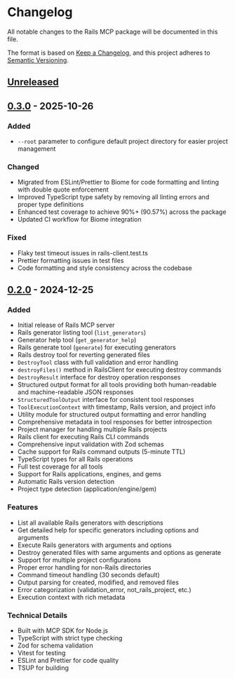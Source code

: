 # Changelog

All notable changes to the Rails MCP package will be documented in this file.

The format is based on [Keep a Changelog](https://keepachangelog.com/en/1.0.0/),
and this project adheres to [Semantic Versioning](https://semver.org/spec/v2.0.0.html).

## [Unreleased]

## [0.3.0] - 2025-10-26

### Added
- `--root` parameter to configure default project directory for easier project management

### Changed
- Migrated from ESLint/Prettier to Biome for code formatting and linting with double quote enforcement
- Improved TypeScript type safety by removing all linting errors and proper type definitions
- Enhanced test coverage to achieve 90%+ (90.57%) across the package
- Updated CI workflow for Biome integration

### Fixed
- Flaky test timeout issues in rails-client.test.ts
- Prettier formatting issues in test files
- Code formatting and style consistency across the codebase

## [0.2.0] - 2024-12-25

### Added
- Initial release of Rails MCP server
- Rails generator listing tool (`list_generators`)
- Generator help tool (`get_generator_help`)
- Rails generate tool (`generate`) for executing generators
- Rails destroy tool for reverting generated files
- `DestroyTool` class with full validation and error handling
- `destroyFiles()` method in RailsClient for executing destroy commands
- `DestroyResult` interface for destroy operation responses
- Structured output format for all tools providing both human-readable and machine-readable JSON responses
- `StructuredToolOutput` interface for consistent tool responses
- `ToolExecutionContext` with timestamp, Rails version, and project info
- Utility module for structured output formatting and error handling
- Comprehensive metadata in tool responses for better introspection
- Project manager for handling multiple Rails projects
- Rails client for executing Rails CLI commands
- Comprehensive input validation with Zod schemas
- Cache support for Rails command outputs (5-minute TTL)
- TypeScript types for all Rails operations
- Full test coverage for all tools
- Support for Rails applications, engines, and gems
- Automatic Rails version detection
- Project type detection (application/engine/gem)

### Features
- List all available Rails generators with descriptions
- Get detailed help for specific generators including options and arguments
- Execute Rails generators with arguments and options
- Destroy generated files with same arguments and options as generate
- Support for multiple project configurations
- Proper error handling for non-Rails directories
- Command timeout handling (30 seconds default)
- Output parsing for created, modified, and removed files
- Error categorization (validation_error, not_rails_project, etc.)
- Execution context with rich metadata

### Technical Details
- Built with MCP SDK for Node.js
- TypeScript with strict type checking
- Zod for schema validation
- Vitest for testing
- ESLint and Prettier for code quality
- TSUP for building

[Unreleased]: https://github.com/anthropics/ruby-mcp/compare/v0.3.0...HEAD
[0.3.0]: https://github.com/anthropics/ruby-mcp/compare/v0.2.0...v0.3.0
[0.2.0]: https://github.com/anthropics/ruby-mcp/releases/tag/v0.2.0